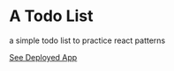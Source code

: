 # A Todo List
a simple todo list to practice react patterns

[See Deployed App](https://pedantic-morse-9ca830.netlify.app/)
